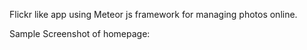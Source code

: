 Flickr like app using Meteor js framework for managing photos online.

Sample Screenshot of homepage:



